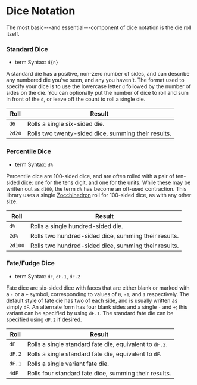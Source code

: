 # Dice Notation

The most basic---and essential---component of dice notation is the die roll
itself.

### Standard Dice

- term Syntax: `d{n}`

A standard die has a positive, non-zero number of sides, and can describe any
numbered die you've seen, and any you haven't.  The format used to specify your
dice is to use the lowercase letter `d` followed by the number of sides on the
die.  You can optionally put the number of dice to roll and sum in front of the
`d`, or leave off the count to roll a single die.

Roll | Result
--- | ---
`d6` | Rolls a single six-sided die.
`2d20` | Rolls two twenty-sided dice, summing their results.

### Percentile Dice

- term Syntax: `d%`

Percentile dice are 100-sided dice, and are often rolled with a pair of
ten-sided dice: one for the tens digit, and one for the units.  While these may
be written out as `d100`, the term `d%` has become an oft-used contraction.
This library uses a single [Zocchihedron](https://en.wikipedia.org/wiki/Zocchihedron)
roll for 100-sided dice, as with any other size.

Roll | Result
--- | ---
`d%` | Rolls a single hundred-sided die.
`2d%` | Rolls two hundred-sided dice, summing their results.
`2d100` | Rolls two hundred-sided dice, summing their results.

### Fate/Fudge Dice

- term Syntax: `dF`, `dF.1`, `dF.2`

Fate dice are six-sided dice with faces that are either blank or marked with a
`-` or a `+` symbol, corresponding to values of `0`, `-1`, and `1` respectively.
The default style of fate die has two of each side, and is usually written as
simply `dF`.  An alternate form has four blank sides and a single `-` and `+`;
this variant can be specified by using `dF.1`.  The standard fate die can be
specified using `dF.2` if desired.

Roll | Result
--- | ---
`dF` | Rolls a single standard fate die, equivalent to `dF.2`.
`dF.2` | Rolls a single standard fate die, equivalent to `dF`.
`dF.1` | Rolls a single variant fate die.
`4dF` | Rolls four standard fate dice, summing their results.
